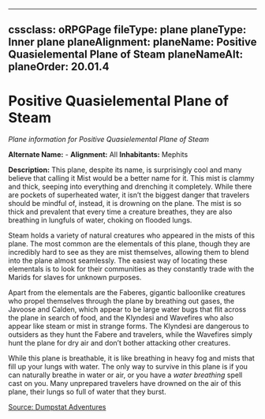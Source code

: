 
---
cssclass: oRPGPage
fileType: plane
planeType: Inner plane
planeAlignment: 
planeName: Positive Quasielemental Plane of Steam
planeNameAlt: 
planeOrder: 20.01.4
---
# Positive Quasielemental Plane of Steam
*Plane information for Positive Quasielemental Plane of Steam*

**Alternate Name:** - 
**Alignment:** All
**Inhabitants:** Mephits

**Description:** This plane, despite its name, is surprisingly cool and many believe that calling it Mist would be a better name for it. This mist is clammy and thick, seeping into everything and drenching it completely. While there are pockets of superheated water, it isn’t the biggest danger that travelers should be mindful of, instead, it is drowning on the plane. The mist is so thick and prevalent that every time a creature breathes, they are also breathing in lungfuls of water, choking on flooded lungs.

Steam holds a variety of natural creatures who appeared in the mists of this plane. The most common are the elementals of this plane, though they are incredibly hard to see as they are mist themselves, allowing them to blend into the plane almost seamlessly. The easiest way of locating these elementals is to look for their communities as they constantly trade with the Marids for slaves for unknown purposes. 

Apart from the elementals are the Faberes, gigantic balloonlike creatures who propel themselves through the plane by breathing out gases, the Javoose and Calden, which appear to be large water bugs that flit across the plane in search of food, and the Klyndesi and Wavefires who also appear like steam or mist in strange forms. The Klyndesi are dangerous to outsiders as they hunt the Fabere and travelers, while the Wavefires simply hunt the plane for dry air and don’t bother attacking other creatures.

While this plane is breathable, it is like breathing in heavy fog and mists that fill up your lungs with water. The only way to survive in this plane is if you can naturally breathe in water or air, or you have a _water breathing_ spell cast on you. Many unprepared travelers have drowned on the air of this plane, their lungs so full of water that they burst.

[Source: Dumpstat Adventures](https://dumpstatadventures.com/the-gm-is-always-right/the-planes-positive-quasi-elemental-planes)